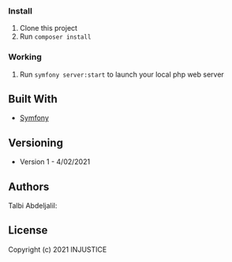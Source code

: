 ### Install

1. Clone this project
2. Run `composer install`

### Working

1. Run `symfony server:start` to launch your local php web server

## Built With

* [Symfony](https://github.com/symfony/symfony)

## Versioning

- Version 1 - 4/02/2021 

## Authors

Talbi Abdeljalil:

## License

Copyright (c) 2021 INJUSTICE